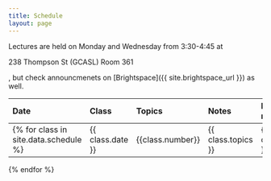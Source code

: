 ```yaml
---
title: Schedule
layout: page
---
```



Lectures are held on Monday and Wednesday from 3:30-4:45 at

238 Thompson St (GCASL) Room 361

, but check announcmenets on [Brightspace]({{ site.brightspace_url }}) as well.




| Date | Class | Topics | Notes | Helpful resources | Quiz due |
| :--- | :---- | :----- | :---- | :---------------- | :------- |
{% for class in site.data.schedule %} | {{ class.date }} | {{class.number}} | {{ class.topics }} | {{ class.notes }} | {{class.resources }} | {{ class.quiz }} | 
{% endfor %}

